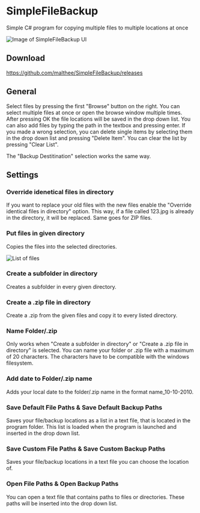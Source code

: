# SimpleFileBackup
Simple C# program for copying multiple files to multiple locations at once

![Image of SimpleFileBackup UI](https://i.imgur.com/8520Ob0.png)

## Download
https://github.com/malthee/SimpleFileBackup/releases

## General
Select files by pressing the first "Browse" button on the right. You can select multiple files at once or open the browse window multiple times. After pressing OK the file locations will be saved in the drop down list. You can also add files by typing the path in the textbox and pressing enter. If you made a wrong selection, you can delete single items by selecting them in the drop down list and pressing "Delete Item". You can clear the list by pressing "Clear List".

The "Backup Destitination" selection works the same way.

## Settings

### Override idenetical files in directory
If you want to replace your old files with the new files enable the "Override identical files in directory" option. This way, if a file called 123.jpg is already in the directory, it will be replaced. Same goes for ZIP files.

### Put files in given directory
Copies the files into the selected directories.

![List of files](https://i.imgur.com/6DghufZ.png)

### Create a subfolder in directory
Creates a subfolder in every given directory.

### Create a .zip file in directory
Create a .zip from the given files and copy it to every listed directory.

### Name Folder/.zip
Only works when "Create a subfolder in directory" or "Create a .zip file in directory" is selected.
You can name your folder or .zip file with a maximum of 20 characters. The characters have to be compatible with the windows filesystem.

### Add date to Folder/.zip name
Adds your local date to the folder/.zip name in the format name_10-10-2010.

### Save Default File Paths & Save Default Backup Paths
Saves your file/backup locations as a list in a text file, that is located in the program folder. This list is loaded when the program is launched and inserted in the drop down list.

### Save Custom File Paths & Save Custom Backup Paths
Saves your file/backup locations in a text file you can choose the location of.

### Open File Paths & Open Backup Paths
You can open a text file that contains paths to files or directories. These paths will be inserted into the drop down list.
